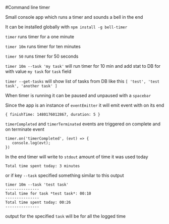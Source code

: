 #Command line timer
 
 Small console app which runs a timer and sounds a bell in the end
 
 It can be installed globally with `npm install -g bell-timer` 
 
 ```timer``` runs timer for a one minute 
 
 ```timer 10m``` runs timer for ten minutes 
 
 ```timer 50``` runs timer for 50 seconds
  
 ```timer 10m --task 'my task'``` will run timer for 10 min and add stat to DB for with value `my task` for `task` field
 
 ```timer --get-tasks``` will show list of tasks from DB like this
  ```[ 'test', 'test task', 'another task' ]```
  
 When timer is running it can be paused and unpaused with a `spacebar`
 
 Since the app is an instance of `eventEmitter` it will emit event with on its end 
  ```
  { finishTime: 1480176012867, duration: 5 }
  ```
  
 `timerCompleted` and `timerTerminated` events are triggered on complete and on terminate event 
 
 ```
 timer.on('timerCompleted', (evt) => {
 	console.log(evt);
 })
 ```
  
 In the end timer will write to `stdout` amount of time it was used today 
 ```
 Total time spent today: 3 minutes
```
or if key `--task` specified something similar to this output

```
timer 10m --task 'test task'
---------------
Total time for task *test task*: 00:10
---------------
Total time spent today: 00:26
---------------
```
output for the specified `task` will be for all the logged time

